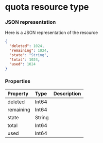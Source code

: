 # quota resource type



### JSON representation

Here is a JSON representation of the resource

<!-- {
  "blockType": "resource",
  "optionalProperties": [

  ],
  "@odata.type": "microsoft.graph.quota"
}-->

```json
{
  "deleted": 1024,
  "remaining": 1024,
  "state": "String",
  "total": 1024,
  "used": 1024
}

```
### Properties
| Property	   | Type	|Description|
|:---------------|:--------|:----------|
|deleted|Int64||
|remaining|Int64||
|state|String||
|total|Int64||
|used|Int64||

<!-- uuid: 483d6668-3f0e-46f8-94e0-f9761c485672
2015-10-16 23:06:08 UTC -->
<!-- {
  "type": "#page.annotation",
  "description": "quota resource",
  "keywords": "",
  "section": "documentation",
  "tocPath": ""
}-->